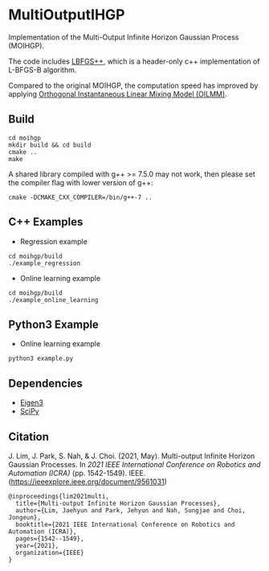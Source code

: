 # MultiOutputIHGP
Implementation of the Multi-Output Infinite Horizon Gaussian Process (MOIHGP).

The code includes [LBFGS++](https://github.com/yixuan/LBFGSpp), which is a header-only c++ implementation of L-BFGS-B algorithm.

Compared to the original MOIHGP, the computation speed has improved by applying [Orthogonal Instantaneous Linear Mixing Model (OILMM)](https://github.com/wesselb/oilmm).

## Build
```
cd moihgp
mkdir build && cd build
cmake ..
make
```
A shared library compiled with g++ >= 7.5.0 may not work, then please set the compiler flag with lower version of g++:
```
cmake -DCMAKE_CXX_COMPILER=/bin/g++-7 ..
```

## C++ Examples
- Regression example
```
cd moihgp/build
./example_regression
```
- Online learning example
```
cd moihgp/build
./example_online_learning
```

## Python3 Example
- Online learning example
```
python3 example.py
```

## Dependencies
- [Eigen3](https://eigen.tuxfamily.org/index.php?title=Main_Page)
- [SciPy](https://scipy.org/)

## Citation
J. Lim, J. Park, S. Nah, & J. Choi. (2021, May). Multi-output Infinite Horizon Gaussian Processes. In *2021 IEEE International Conference on Robotics and Automation (ICRA)* (pp. 1542-1549). IEEE. (https://ieeexplore.ieee.org/document/9561031)
```
@inproceedings{lim2021multi,
  title={Multi-output Infinite Horizon Gaussian Processes},
  author={Lim, Jaehyun and Park, Jehyun and Nah, Sungjae and Choi, Jongeun},
  booktitle={2021 IEEE International Conference on Robotics and Automation (ICRA)},
  pages={1542--1549},
  year={2021},
  organization={IEEE}
}
```
